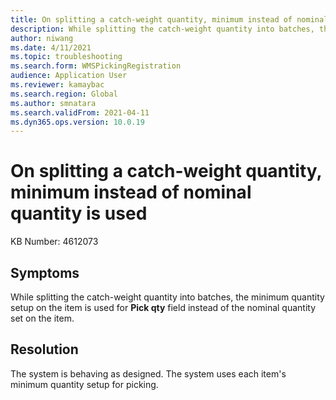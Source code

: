 ```yaml
---
title: On splitting a catch-weight quantity, minimum instead of nominal quantity is used
description: While splitting the catch-weight quantity into batches, the minimum quantity setup on the item is used for "Pick qty" field instead of the nominal quantity set on the item.
author: niwang
ms.date: 4/11/2021
ms.topic: troubleshooting
ms.search.form: WMSPickingRegistration
audience: Application User
ms.reviewer: kamaybac
ms.search.region: Global
ms.author: smnatara
ms.search.validFrom: 2021-04-11
ms.dyn365.ops.version: 10.0.19
---
```

# On splitting a catch-weight quantity, minimum instead of nominal quantity is used

KB Number: 4612073

## Symptoms

While splitting the catch-weight quantity into batches, the minimum quantity setup on the item is used for **Pick qty** field instead of the nominal quantity set on the item.

## Resolution

The system is behaving as designed. The system uses each item's minimum quantity setup for picking.
